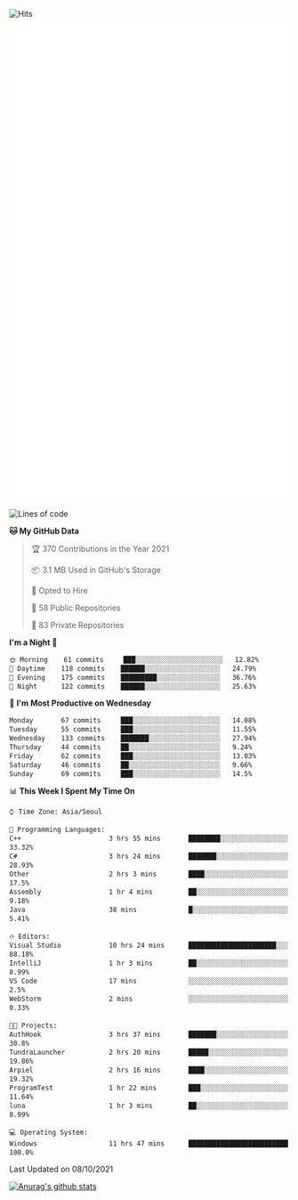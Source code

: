 ![Hits](https://hits.seeyoufarm.com/api/count/incr/badge.svg?url=https%3A%2F%2Fgithub.com%2Fkokose1234&count_bg=%2379C83D&title_bg=%23555555&icon=apple.svg&icon_color=%23E7E7E7&title=hits&edge_flat=false)
<br/>
![Metrics](https://github.com/kokose1234/kokose1234/blob/main/github-metrics.svg)

<!--START_SECTION:waka-->
![Lines of code](https://img.shields.io/badge/From%20Hello%20World%20I%27ve%20Written-11.9%20million%20lines%20of%20code-blue)

**🐱 My GitHub Data** 

> 🏆 370 Contributions in the Year 2021
 > 
> 📦 3.1 MB Used in GitHub's Storage 
 > 
> 💼 Opted to Hire
 > 
> 📜 58 Public Repositories 
 > 
> 🔑 83 Private Repositories  
 > 
**I'm a Night 🦉** 

```text
🌞 Morning    61 commits     ███░░░░░░░░░░░░░░░░░░░░░░   12.82% 
🌆 Daytime    118 commits    ██████░░░░░░░░░░░░░░░░░░░   24.79% 
🌃 Evening    175 commits    █████████░░░░░░░░░░░░░░░░   36.76% 
🌙 Night      122 commits    ██████░░░░░░░░░░░░░░░░░░░   25.63%

```
📅 **I'm Most Productive on Wednesday** 

```text
Monday       67 commits     ███░░░░░░░░░░░░░░░░░░░░░░   14.08% 
Tuesday      55 commits     ███░░░░░░░░░░░░░░░░░░░░░░   11.55% 
Wednesday    133 commits    ███████░░░░░░░░░░░░░░░░░░   27.94% 
Thursday     44 commits     ██░░░░░░░░░░░░░░░░░░░░░░░   9.24% 
Friday       62 commits     ███░░░░░░░░░░░░░░░░░░░░░░   13.03% 
Saturday     46 commits     ██░░░░░░░░░░░░░░░░░░░░░░░   9.66% 
Sunday       69 commits     ███░░░░░░░░░░░░░░░░░░░░░░   14.5%

```


📊 **This Week I Spent My Time On** 

```text
⌚︎ Time Zone: Asia/Seoul

💬 Programming Languages: 
C++                      3 hrs 55 mins       ████████░░░░░░░░░░░░░░░░░   33.32% 
C#                       3 hrs 24 mins       ███████░░░░░░░░░░░░░░░░░░   28.93% 
Other                    2 hrs 3 mins        ████░░░░░░░░░░░░░░░░░░░░░   17.5% 
Assembly                 1 hr 4 mins         ██░░░░░░░░░░░░░░░░░░░░░░░   9.18% 
Java                     38 mins             █░░░░░░░░░░░░░░░░░░░░░░░░   5.41%

🔥 Editors: 
Visual Studio            10 hrs 24 mins      ██████████████████████░░░   88.18% 
IntelliJ                 1 hr 3 mins         ██░░░░░░░░░░░░░░░░░░░░░░░   8.99% 
VS Code                  17 mins             ░░░░░░░░░░░░░░░░░░░░░░░░░   2.5% 
WebStorm                 2 mins              ░░░░░░░░░░░░░░░░░░░░░░░░░   0.33%

🐱‍💻 Projects: 
AuthHook                 3 hrs 37 mins       ███████░░░░░░░░░░░░░░░░░░   30.8% 
TundraLauncher           2 hrs 20 mins       █████░░░░░░░░░░░░░░░░░░░░   19.86% 
Arpiel                   2 hrs 16 mins       ████░░░░░░░░░░░░░░░░░░░░░   19.32% 
ProgramTest              1 hr 22 mins        ███░░░░░░░░░░░░░░░░░░░░░░   11.64% 
luna                     1 hr 3 mins         ██░░░░░░░░░░░░░░░░░░░░░░░   8.99%

💻 Operating System: 
Windows                  11 hrs 47 mins      █████████████████████████   100.0%

```


 Last Updated on 08/10/2021
<!--END_SECTION:waka-->

[![Anurag's github stats](https://github-readme-stats.vercel.app/api?username=kokose1234&theme=dracula)](https://github.com/anuraghazra/github-readme-stats)



	
